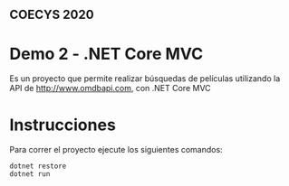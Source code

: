 ## COECYS 2020
# Demo 2 - .NET Core MVC

Es un proyecto que permite realizar búsquedas de películas utilizando la API de http://www.omdbapi.com, con .NET Core MVC

# Instrucciones

Para correr el proyecto ejecute los siguientes comandos:

    dotnet restore
    dotnet run

